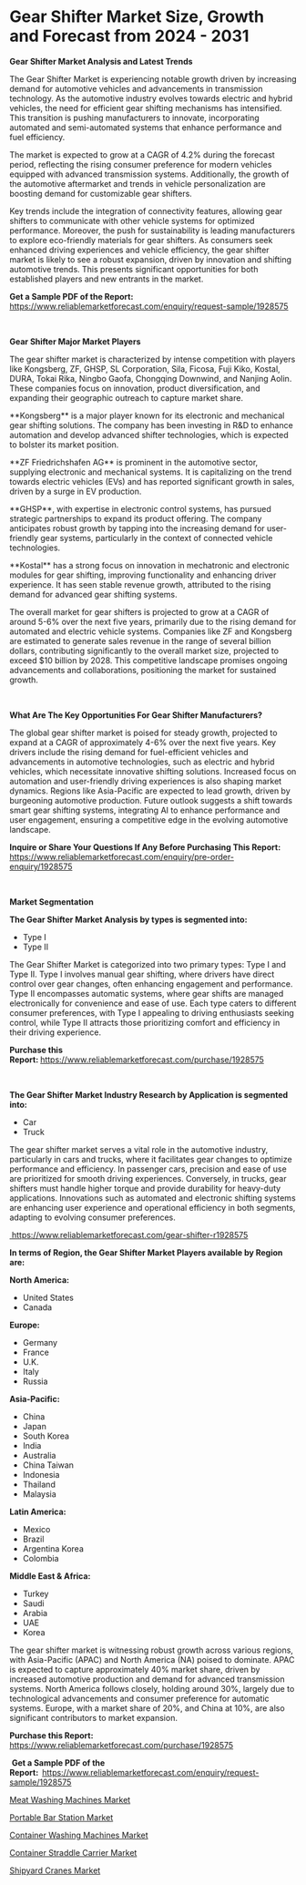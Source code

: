 <p><h1>Gear Shifter Market Size, Growth and Forecast from 2024 - 2031</h1></p><p><strong>Gear Shifter Market Analysis and Latest Trends</strong></p>
<p><p>The Gear Shifter Market is experiencing notable growth driven by increasing demand for automotive vehicles and advancements in transmission technology. As the automotive industry evolves towards electric and hybrid vehicles, the need for efficient gear shifting mechanisms has intensified. This transition is pushing manufacturers to innovate, incorporating automated and semi-automated systems that enhance performance and fuel efficiency.</p><p>The market is expected to grow at a CAGR of 4.2% during the forecast period, reflecting the rising consumer preference for modern vehicles equipped with advanced transmission systems. Additionally, the growth of the automotive aftermarket and trends in vehicle personalization are boosting demand for customizable gear shifters. </p><p>Key trends include the integration of connectivity features, allowing gear shifters to communicate with other vehicle systems for optimized performance. Moreover, the push for sustainability is leading manufacturers to explore eco-friendly materials for gear shifters. As consumers seek enhanced driving experiences and vehicle efficiency, the gear shifter market is likely to see a robust expansion, driven by innovation and shifting automotive trends. This presents significant opportunities for both established players and new entrants in the market.</p></p>
<p><strong>Get a Sample PDF of the Report:&nbsp;</strong> <a href="https://www.reliablemarketforecast.com/enquiry/request-sample/1928575?utm_campaign=1117&utm_medium=2&utm_source=Github&utm_content=ia&utm_term=25102024&utm_id=gear-shifter">https://www.reliablemarketforecast.com/enquiry/request-sample/1928575</a></p>
<p>&nbsp;</p>
<p><strong>Gear Shifter Major Market Players</strong></p>
<p><p>The gear shifter market is characterized by intense competition with players like Kongsberg, ZF, GHSP, SL Corporation, Sila, Ficosa, Fuji Kiko, Kostal, DURA, Tokai Rika, Ningbo Gaofa, Chongqing Downwind, and Nanjing Aolin. These companies focus on innovation, product diversification, and expanding their geographic outreach to capture market share.</p><p>**Kongsberg** is a major player known for its electronic and mechanical gear shifting solutions. The company has been investing in R&D to enhance automation and develop advanced shifter technologies, which is expected to bolster its market position. </p><p>**ZF Friedrichshafen AG** is prominent in the automotive sector, supplying electronic and mechanical systems. It is capitalizing on the trend towards electric vehicles (EVs) and has reported significant growth in sales, driven by a surge in EV production.</p><p>**GHSP**, with expertise in electronic control systems, has pursued strategic partnerships to expand its product offering. The company anticipates robust growth by tapping into the increasing demand for user-friendly gear systems, particularly in the context of connected vehicle technologies.</p><p>**Kostal** has a strong focus on innovation in mechatronic and electronic modules for gear shifting, improving functionality and enhancing driver experience. It has seen stable revenue growth, attributed to the rising demand for advanced gear shifting systems.</p><p>The overall market for gear shifters is projected to grow at a CAGR of around 5-6% over the next five years, primarily due to the rising demand for automated and electric vehicle systems. Companies like ZF and Kongsberg are estimated to generate sales revenue in the range of several billion dollars, contributing significantly to the overall market size, projected to exceed $10 billion by 2028. This competitive landscape promises ongoing advancements and collaborations, positioning the market for sustained growth.</p></p>
<p>&nbsp;</p>
<p><strong>What Are The Key Opportunities For Gear Shifter Manufacturers?</strong></p>
<p><p>The global gear shifter market is poised for steady growth, projected to expand at a CAGR of approximately 4-6% over the next five years. Key drivers include the rising demand for fuel-efficient vehicles and advancements in automotive technologies, such as electric and hybrid vehicles, which necessitate innovative shifting solutions. Increased focus on automation and user-friendly driving experiences is also shaping market dynamics. Regions like Asia-Pacific are expected to lead growth, driven by burgeoning automotive production. Future outlook suggests a shift towards smart gear shifting systems, integrating AI to enhance performance and user engagement, ensuring a competitive edge in the evolving automotive landscape.</p></p>
<p><strong>Inquire or Share Your Questions If Any Before Purchasing This Report:</strong> <a href="https://www.reliablemarketforecast.com/enquiry/pre-order-enquiry/1928575?utm_campaign=1117&utm_medium=2&utm_source=Github&utm_content=ia&utm_term=25102024&utm_id=gear-shifter">https://www.reliablemarketforecast.com/enquiry/pre-order-enquiry/1928575</a></p>
<p>&nbsp;</p>
<p><strong>Market Segmentation</strong></p>
<p><strong>The Gear Shifter Market Analysis by types is segmented into:</strong></p>
<p><ul><li>Type I</li><li>Type II</li></ul></p>
<p><p>The Gear Shifter Market is categorized into two primary types: Type I and Type II. Type I involves manual gear shifting, where drivers have direct control over gear changes, often enhancing engagement and performance. Type II encompasses automatic systems, where gear shifts are managed electronically for convenience and ease of use. Each type caters to different consumer preferences, with Type I appealing to driving enthusiasts seeking control, while Type II attracts those prioritizing comfort and efficiency in their driving experience.</p></p>
<p><strong>Purchase this Report:&nbsp;</strong><a href="https://www.reliablemarketforecast.com/purchase/1928575?utm_campaign=1117&utm_medium=2&utm_source=Github&utm_content=ia&utm_term=25102024&utm_id=gear-shifter">https://www.reliablemarketforecast.com/purchase/1928575</a></p>
<p>&nbsp;</p>
<p><strong>The Gear Shifter Market Industry Research by Application is segmented into:</strong></p>
<p><ul><li>Car</li><li>Truck</li></ul></p>
<p><p>The gear shifter market serves a vital role in the automotive industry, particularly in cars and trucks, where it facilitates gear changes to optimize performance and efficiency. In passenger cars, precision and ease of use are prioritized for smooth driving experiences. Conversely, in trucks, gear shifters must handle higher torque and provide durability for heavy-duty applications. Innovations such as automated and electronic shifting systems are enhancing user experience and operational efficiency in both segments, adapting to evolving consumer preferences.</p></p>
<p><a href="https://www.reliablemarketforecast.com/gear-shifter-r1928575?utm_campaign=1117&utm_medium=2&utm_source=Github&utm_content=ia&utm_term=25102024&utm_id=gear-shifter">&nbsp;https://www.reliablemarketforecast.com/gear-shifter-r1928575</a></p>
<p><strong>In terms of Region, the Gear Shifter Market Players available by Region are:</strong></p>
<p>
    <p> <strong> North America: </strong>
        <ul>
            <li>United States</li>
            <li>Canada</li>
        </ul>
        </p> 
    <p> <strong> Europe: </strong>
        <ul>
            <li>Germany</li>
            <li>France</li>
            <li>U.K.</li>
            <li>Italy</li>
            <li>Russia</li>
        </ul>
        </p> 
    <p> <strong> Asia-Pacific: </strong>
        <ul>
            <li>China</li>
            <li>Japan</li>
            <li>South Korea</li>
            <li>India</li>
            <li>Australia</li>
            <li>China Taiwan</li>
            <li>Indonesia</li>
            <li>Thailand</li>
            <li>Malaysia</li>
        </ul>
        </p> 
    <p> <strong> Latin America: </strong>
        <ul>
            <li>Mexico</li>
            <li>Brazil</li>
            <li>Argentina Korea</li>
            <li>Colombia</li>
        </ul>
        </p> 
    <p> <strong> Middle East & Africa: </strong>
        <ul>
            <li>Turkey</li>
            <li>Saudi</li>
            <li>Arabia</li>
            <li>UAE</li>
            <li>Korea</li>
        </ul>
    </p>
    </p>
<p><p>The gear shifter market is witnessing robust growth across various regions, with Asia-Pacific (APAC) and North America (NA) poised to dominate. APAC is expected to capture approximately 40% market share, driven by increased automotive production and demand for advanced transmission systems. North America follows closely, holding around 30%, largely due to technological advancements and consumer preference for automatic systems. Europe, with a market share of 20%, and China at 10%, are also significant contributors to market expansion.</p></p>
<p><strong>Purchase this Report: </strong><a href="https://www.reliablemarketforecast.com/purchase/1928575?utm_campaign=1117&utm_medium=2&utm_source=Github&utm_content=ia&utm_term=25102024&utm_id=gear-shifter">https://www.reliablemarketforecast.com/purchase/1928575</a></p>
<p>&nbsp;<strong>Get a Sample PDF of the Report:&nbsp;&nbsp;</strong><a href="https://www.reliablemarketforecast.com/enquiry/request-sample/1928575?utm_campaign=1117&utm_medium=2&utm_source=Github&utm_content=ia&utm_term=25102024&utm_id=gear-shifter">https://www.reliablemarketforecast.com/enquiry/request-sample/1928575</a></p>
<p><strong></strong></p>
<p><p><a href="https://www.linkedin.com/pulse/deep-dive-meat-washing-machines-market-itstrends-segmentation-cq9wc?utm_campaign=1117&utm_medium=2&utm_source=Github&utm_content=ia&utm_term=25102024&utm_id=gear-shifter">Meat Washing Machines Market</a></p><p><a href="https://issuu.com/reportprime-2/docs/portable-bar-station-market-size-20_0a65f443e437d4?utm_campaign=1117&utm_medium=2&utm_source=Github&utm_content=ia&utm_term=25102024&utm_id=gear-shifter">Portable Bar Station Market</a></p><p><a href="https://www.linkedin.com/pulse/container-washing-machines-market-research-report-2024-2031-sozuc?utm_campaign=1117&utm_medium=2&utm_source=Github&utm_content=ia&utm_term=25102024&utm_id=gear-shifter">Container Washing Machines Market</a></p><p><a href="https://github.com/cairotmbrowne3cq/Market-Research-Report-List-1/blob/main/container-straddle-carrier-market.md?utm_campaign=1117&utm_medium=2&utm_source=Github&utm_content=ia&utm_term=25102024&utm_id=gear-shifter">Container Straddle Carrier Market</a></p><p><a href="https://github.com/siennagx1ahafter/Market-Research-Report-List-1/blob/main/shipyard-cranes-market.md?utm_campaign=1117&utm_medium=2&utm_source=Github&utm_content=ia&utm_term=25102024&utm_id=gear-shifter">Shipyard Cranes Market</a></p></p>